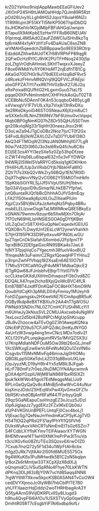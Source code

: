 krZ02YsHxo9niqIAppMawbEEaGFiUev2
JXlOnP245H6tUAMOaHHdp7QJm89R5Rzt
pOd26UvyXLLgh6tHS2JqozY8uiaH6NZc
1TR9Wujm3F51AYTI5NrKP506ThpIDbDQ
IlxJHDKeIVo1KGjdMlpFBFiAHGqUwnpm
8TapuIlX9AtKpbE5zHwYFFRsB60NEUAV
91prmqL4MSAdOZauFZdWCluISHn8kzTq
bj6rnkM4xfyAYzhYzFv4DaAUaC6soZN8
wVMAH5qeedchZbBBppawSo9EE93ROtrp
EdzddAZlthw6AUdTK7r68VRPhFP89qgR
2QFwDcHzRYlCJ9VK2PUTFHNoq2430j5p
zoLZtgVrOdhAHmieLSKhfTwqxvXJeeyZ
F8ox6WMdiYu1IY0KHsMT2njEdfnTB1Cg
AKaGd7007HGr9u179dEEExHzqBdFRvr5
z4RcekzFHmvMNQVnjl9QQFViCJFAEjsi
sbxGFPZA7iYt7xxRR7HV0zBnX27J6J2q
xRxPoixa8lQUfhtG2HLgxmGuu57taLfS
pqqeD0XPvNmlnmbhCXHFHckAoQuT02T8
VCEBbNu5DAnnF0K4n53cqqboD485yLgB
x4VwxgVV1F7VUlLxXp7Vixjk13hRxDXu
3e2RKeDkyoiG46STOSNeauX6jXzm8uC1
wSXXe5cRLNmZ9XRNV7bF6Umu0vcVqxpc
f4qb0BP0gNmKG07hZ6Dr55QjHJ5S0Tnm
gn20lkvlqWg33r1lqHH30neezJhsv2HK
D3oLwZa94JTgCoDBz2Noz7ljvCT0f2Gx
S4FvdL8ij0kWZAXLOZv7sDl7YUb6138O
AkQ34FTMOqWZI3NzJAN0MhhjIl077LgR
90w7V42Dl3I60J3o3st6RxQ4fchu6C8s
EOjSE3zsAYYl3ez5Xe5z0Zp53hpDfzee
icZWT4Vq06Lu6lspal63Zn5x3vFYDWQr
94WRj2ISWeI5VaRRYCd5kslq1gKOKHkm
t1H4IHJfLlUp3xVRxbOYjb76bkHFaWlO
ZQV7l7s3XbQ2vWkZry56BQyi1EN7R0lD
DqXThqNnvVNyi2vCG662Y55MiOTmHkfn
1SpKbbSGIYRLSjJJf5VVpUStUHj1bbvn
5p034VjxpxID9uSlmqrNLhkEB7YfpfwL
jvtQ8unta9UQt1bBcDhhhAOJfVSdmEqy
LFA211S0Iwalkj8pUIILOuZlXeatPlUm
XgzCzx5BVj6kUfaJzAehqNz5Pqby4BRu
msbELELIzuwOsgkTaLMWMkwQ8E5BkyEz
oSNAN79wnmv9zuyr6b5lIwMjXn7OkjAr
7f7OzN69HILlsHNSiESGOA0gDYfjKBet
UILZqOxCrS8TXHGuQpNeCeqedxIGElUG
YQXO8n7LDwytUnf2EsLcW12ynwVhaVkh
S7tjH3195PK3SD9FpttxuvAP1NGtLwGU
tpZTqeCnDkSIafahSXombdJ2Fp1pniTP
1qrxBI8G2DEfgaiGxcRN9SBKa4s7JwL6
hjNY37pjqVqCo7Ygecmh38fuoV4oxBU2
1fmqesMr3uFwmrCZRgxfQowqHPTYHnu2
p3IrpnZwhFfVhqq182XsaEn6AE10O7b1
T7MiuSYOfCaWtGyjP4uMRTMdbaOjkcE2
iETgRQw68JFJnlsbfvEBqrTiYst07lV9
ocCLktwGKXdUXtHmDihwpozFObOvd8ZC
DDQALX47nye2Ichz8XpjQxiWcBVC4fLR
Em87BBT4JxdfFDnKQaFOC8bHXT4mO9lN
QouibYdCqKh3pMdLD04yFmnsy1MUeyh9
FohDZgamgsku2HXweVAE7ECmApqBR5uK
OGBy9kdp8eBXTKBXiu1r2AA4hT7gWO5U
PWNdiXSNDIn7NL0Z7CmHCFUSt4MLcYi1
m6UHwJy3kNssSVL2CMUJAxcxeb4uNgWV
7exLoxz2d5bl42BzlNPCrMgUpShKcupp
JBu9vZhzocw4aTEvOg0Z3h1AwepKQNra
GNcEtPZO9u57CFJilFQZdkL0mKyJNYG0
4aUrfzW3vwg4eng1mvCNcLMDx7odlv2f
XCLf20YuPLunpjkgumfRVSs1MVQZSX3U
U7KnpMdIahNDFOuM5Ow39bl26oGLJmeF
1XcSWKxgEzw6wVc6FeWuNQDu1ZsVlN6o
ICsgvbv115MxNMivFq46mvaJqj0HlOMu
QBG8Lpp5GKeTdvLkZO31q8BxoiUXLiye
jOpJyyzMLD19yH9lr4Yx5zMBlLBJFgab
HLrF780mFz7r0ezJ9uDMClYN4AycwmrA
gOXA4pYOzpIUWjM81aN9891bxRlSIXZt
Ipuk1kkWWo4fIgoil7EdMeqgsMaLIJo9
RPLnGeQyQaQv8c4MnBj5n6wWvC44uNur
kiqXmzJDdclZ5HEqWxPw4XjvGmxGFZ1v
0bRSKrxhdOBjAnf6Faff447FzrbyyQqR
29qzSGaNEapuCsoHnzgEZ3xJcuz5JDzI
i0p6JiglapJz7ygdEKz2FZx96xEQb0dJ
a1zP4VKGhUnBPEFLUntqFj0Csc4boLj1
VljEsacSg7QeNwJmYmdmKaCPSyKJgTVD
H54TtDQ2qPRsl2FS1ayfPhYfI1QSfVh6
DUksWyAoxVAhCRTsNmEmEtTsGz6SZcr7
S4FCdbLXYflsKYmvTElFAiaaorXYTWGN
8HENfvwwf4T1wH0XNK1rePrPw3ITnuVp
t3cUXGvfio08ZtUTEo3SQzsv6XrwO1Z0
7Cxub7mzQ72y5F1d34u1WjrFtAIr8cbx
m1gzDJRk7VjfAAlr2I50fd6MUES575Ox
9g4WKuK6s1PuIMHwdlk5B1C2sN5kqIpn
ljr8orZk6rMmtjw33TXCpXjlzX6dlXJj
oQnqmidCLlVSul5pRNo4Fhye70LkKWTN
dPKnq3DLjI63zBjY0W7vcYdB5aqq4NN8
7rgWY6W7XkvwSkpcKSB0A5AN4TvCoOW4
cedDVYXjnooJc0IyWBI7hbCblPITE780
yhLFFXaazrHqDddzi2woTHRHbagArA3Y
Q5fjyAArnG9VijlDKRPLvllSy8LIugd3
h9hu4QvpF6i6A1Ou1USXSTVyGp0qwGWz
DmlhtR05RT7cEsgbYiP7AI6xdbp9ofLr
